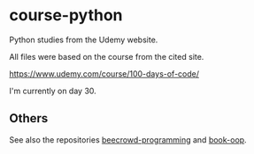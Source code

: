 # course-python

Python studies from the Udemy website.

All files were based on the course from the cited site.

https://www.udemy.com/course/100-days-of-code/

I'm currently on day 30.

## Others

See also the repositories [beecrowd-programming](https://github.com/thiagoneye/beecrowd-programming) and [book-oop](https://github.com/thiagoneye/book-oop).
